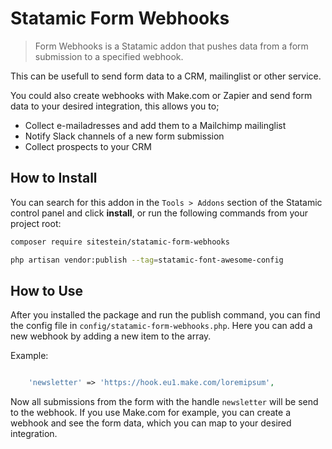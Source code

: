 # Statamic Form Webhooks

> Form Webhooks is a Statamic addon that pushes data from a form submission to a specified webhook.

This can be usefull to send form data to a CRM, mailinglist or other service. 

You could also create webhooks with Make.com or Zapier and send form data to your desired integration, this allows you to;

- Collect e-mailadresses and add them to a Mailchimp mailinglist
- Notify Slack channels of a new form submission
- Collect prospects to your CRM

## How to Install

You can search for this addon in the `Tools > Addons` section of the Statamic control panel and click **install**, or run the following commands from your project root:

``` bash
composer require sitestein/statamic-form-webhooks
```

``` bash
php artisan vendor:publish --tag=statamic-font-awesome-config
```


## How to Use

After you installed the package and run the publish command, you can find the config file in `config/statamic-form-webhooks.php`.
Here you can add a new webhook by adding a new item to the array.

Example:
```php

    'newsletter' => 'https://hook.eu1.make.com/loremipsum',

```

Now all submissions from the form with the handle `newsletter` will be send to the webhook. If you use Make.com for example, you can create a webhook and see the form data, which you can map to your desired integration.
